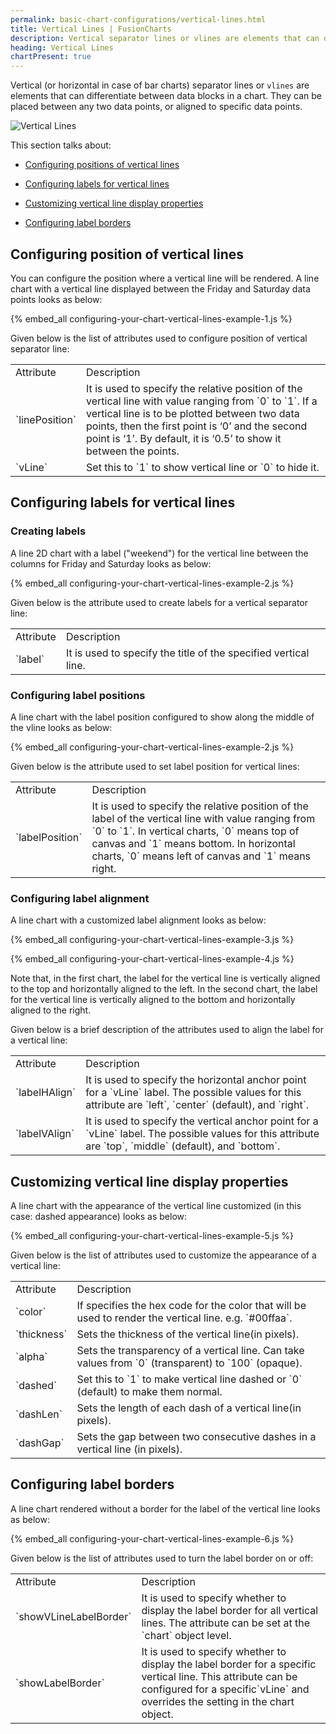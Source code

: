 ```yaml
---
permalink: basic-chart-configurations/vertical-lines.html
title: Vertical Lines | FusionCharts
description: Vertical separator lines or vlines are elements that can differentiate between data blocks in a chart. They can be placed between any two data points
heading: Vertical Lines
chartPresent: true
---
```


Vertical (or horizontal in case of bar charts) separator lines or `vlines` are elements that can differentiate between data blocks in a chart. They can be placed between any two data points, or aligned to specific data points.

![Vertical Lines](/assets/images/vertical_lines.png)

This section talks about:

* <a href="/basic-chart-configurations/vertical-lines.html#configuring-position-of-vertical-lines">Configuring positions of vertical lines</a>

* <a href="/basic-chart-configurations/vertical-lines.html#configuring-labels-for-vertical-lines">Configuring labels for vertical lines</a>

* <a href="/basic-chart-configurations/vertical-lines.html#customizing-vertical-line-display-properties">Customizing vertical line display properties</a>

* <a href="/basic-chart-configurations/vertical-lines.html#configuring-label-borders">Configuring label borders</a>

## Configuring position of vertical lines

You can configure the position where a vertical line will be rendered. A line chart with a vertical line displayed between the Friday and Saturday data points looks as below:

{% embed_all configuring-your-chart-vertical-lines-example-1.js %}

Given below is the list of attributes used to configure position of vertical separator line:

<table>
  <tr>
    <td>Attribute</td>
    <td>Description</td>
  </tr>
  <tr>
    <td>`linePosition`</td>
    <td>It is used to specify the relative position of the vertical line with value ranging from `0` to `1`. If a vertical line is to be plotted between two data points, then the first point is ‘0’ and the second point is ‘1’. By default, it is ‘0.5’ to show it between the points.</td>
  </tr>
  <tr>
    <td>`vLine`</td>
    <td>Set this to `1` to show vertical line or `0` to hide it.</td>
  </tr>
</table>






## Configuring labels for vertical lines

### Creating labels

A line 2D chart with a label ("weekend") for the vertical line between the columns for Friday and Saturday looks as below:

{% embed_all configuring-your-chart-vertical-lines-example-2.js %}

Given below is the attribute used to create labels for a vertical separator line:

<table>
  <tr>
    <td>Attribute</td>
    <td>Description</td>
  </tr>
  <tr>
    <td>`label`</td>
    <td>It is used to specify the title of the specified vertical line.</td>
  </tr>
</table>






### Configuring label positions

A line chart with the label position configured to show along the middle of the vline looks as below:

{% embed_all configuring-your-chart-vertical-lines-example-2.js %}

Given below is the attribute used to set label position for vertical lines:

<table>
  <tr>
    <td>Attribute</td>
    <td>Description</td>
  </tr>
  <tr>
    <td>`labelPosition`</td>
    <td>It is used to specify the relative position of the label of the vertical line with value ranging from `0` to `1`. In vertical charts, `0` means top of canvas and `1` means bottom. In horizontal charts, `0` means left of canvas and `1` means right.</td>
  </tr>
</table>






### Configuring label alignment

A line chart with a customized label alignment looks as below:

{% embed_all configuring-your-chart-vertical-lines-example-3.js %}

{% embed_all configuring-your-chart-vertical-lines-example-4.js %}

Note that, in the first chart, the label for the vertical line is vertically aligned to the top and horizontally aligned to the left. In the second chart, the label for the vertical line is vertically aligned to the bottom and horizontally aligned to the right.

Given below is a brief description of the attributes used to align the label for a vertical line:

<table>
  <tr>
    <td>Attribute</td>
    <td>Description</td>
  </tr>
  <tr>
    <td>`labelHAlign`</td>
    <td>It is used to specify the horizontal anchor point for a `vLine` label. The possible values for this attribute are `left`, `center` (default), and `right`.</td>
  </tr>
  <tr>
    <td>`labelVAlign`</td>
    <td>It is used to specify the vertical anchor point for a `vLine` label. The possible values for this attribute are `top`, `middle` (default), and `bottom`.</td>
  </tr>
</table>








## Customizing vertical line display properties

A line chart with the appearance of the vertical line customized (in this case: dashed appearance) looks as below:

{% embed_all configuring-your-chart-vertical-lines-example-5.js %}

Given below is the list of attributes used to customize the appearance of a vertical line:

<table>
  <tr>
    <td>Attribute</td>
    <td>Description</td>
  </tr>
  <tr>
    <td>`color`</td>
    <td>If specifies the hex code for the color that will be used to render the vertical line. e.g. `#00ffaa`.</td>
  </tr>
  <tr>
    <td>`thickness`</td>
    <td>Sets the thickness of the vertical line(in pixels).</td>
  </tr>
  <tr>
    <td>`alpha`</td>
    <td>Sets the transparency of a vertical line. Can take values from `0` (transparent) to `100` (opaque).</td>
  </tr>
  <tr>
    <td>`dashed`</td>
    <td>Set this to `1` to make vertical line dashed or `0` (default) to make them normal.</td>
  </tr>
  <tr>
    <td>`dashLen`</td>
    <td>Sets the length of each dash of a vertical line(in pixels).</td>
  </tr>
  <tr>
    <td>`dashGap`</td>
    <td>Sets the gap between two consecutive dashes in a vertical line (in pixels).</td>
  </tr>
</table>






## Configuring label borders

A line chart rendered without a border for the label of the vertical line looks as below:

{% embed_all configuring-your-chart-vertical-lines-example-6.js %}

Given below is the list of attributes used to turn the label border on or off:

<table>
  <tr>
    <td>Attribute</td>
    <td>Description</td>
  </tr>
  <tr>
    <td>`showVLineLabelBorder`</td>
    <td>It is used to specify whether to display the label border for all vertical lines. The attribute can be set at the `chart` object level.</td>
  </tr>
  <tr>
    <td>`showLabelBorder`</td>
    <td>It is used to specify whether to display the label border for a specific vertical line. This attribute can be configured for a specific`vLine` and overrides the setting in the chart object.</td>
  </tr>
</table>






